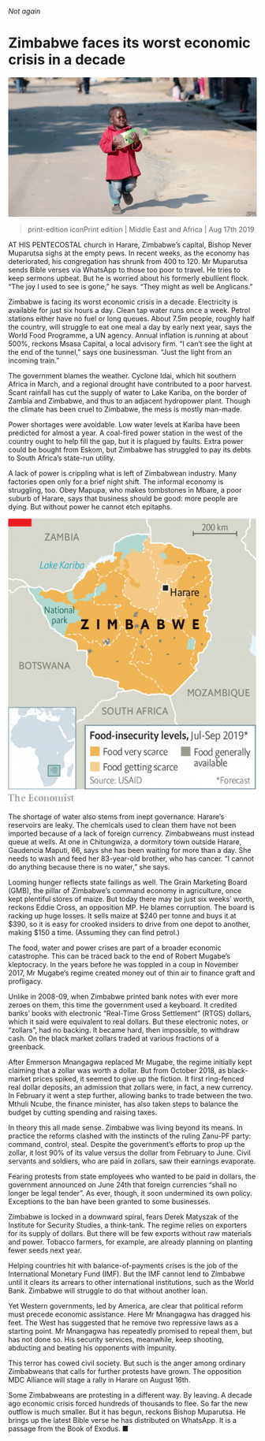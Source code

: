 ###### Not again

# Zimbabwe faces its worst economic crisis in a decade 

![image](images/20190817_MAP001_0.jpg) 

> print-edition iconPrint edition | Middle East and Africa | Aug 17th 2019 

AT HIS PENTECOSTAL church in Harare, Zimbabwe’s capital, Bishop Never Muparutsa sighs at the empty pews. In recent weeks, as the economy has deteriorated, his congregation has shrunk from 400 to 120. Mr Muparutsa sends Bible verses via WhatsApp to those too poor to travel. He tries to keep sermons upbeat. But he is worried about his formerly ebullient flock. “The joy I used to see is gone,” he says. “They might as well be Anglicans.” 

Zimbabwe is facing its worst economic crisis in a decade. Electricity is available for just six hours a day. Clean tap water runs once a week. Petrol stations either have no fuel or long queues. About 7.5m people, roughly half the country, will struggle to eat one meal a day by early next year, says the World Food Programme, a UN agency. Annual inflation is running at about 500%, reckons Msasa Capital, a local advisory firm. “I can’t see the light at the end of the tunnel,” says one businessman. “Just the light from an incoming train.” 

The government blames the weather. Cyclone Idai, which hit southern Africa in March, and a regional drought have contributed to a poor harvest. Scant rainfall has cut the supply of water to Lake Kariba, on the border of Zambia and Zimbabwe, and thus to an adjacent hydropower plant. Though the climate has been cruel to Zimbabwe, the mess is mostly man-made. 

Power shortages were avoidable. Low water levels at Kariba have been predicted for almost a year. A coal-fired power station in the west of the country ought to help fill the gap, but it is plagued by faults. Extra power could be bought from Eskom, but Zimbabwe has struggled to pay its debts to South Africa’s state-run utility. 

A lack of power is crippling what is left of Zimbabwean industry. Many factories open only for a brief night shift. The informal economy is struggling, too. Obey Mapupa, who makes tombstones in Mbare, a poor suburb of Harare, says that business should be good: more people are dying. But without power he cannot etch epitaphs. 

![image](images/20190817_MAM944.png) 

The shortage of water also stems from inept governance. Harare’s reservoirs are leaky. The chemicals used to clean them have not been imported because of a lack of foreign currency. Zimbabweans must instead queue at wells. At one in Chitungwiza, a dormitory town outside Harare, Gaudencia Maputi, 66, says she has been waiting for more than a day. She needs to wash and feed her 83-year-old brother, who has cancer. “I cannot do anything because there is no water,” she says. 

Looming hunger reflects state failings as well. The Grain Marketing Board (GMB), the pillar of Zimbabwe’s command economy in agriculture, once kept plentiful stores of maize. But today there may be just six weeks’ worth, reckons Eddie Cross, an opposition MP. He blames corruption. The board is racking up huge losses. It sells maize at $240 per tonne and buys it at $390, so it is easy for crooked insiders to drive from one depot to another, making $150 a time. (Assuming they can find petrol.) 

The food, water and power crises are part of a broader economic catastrophe. This can be traced back to the end of Robert Mugabe’s kleptocracy. In the years before he was toppled in a coup in November 2017, Mr Mugabe’s regime created money out of thin air to finance graft and profligacy. 

Unlike in 2008-09, when Zimbabwe printed bank notes with ever more zeroes on them, this time the government used a keyboard. It credited banks’ books with electronic “Real-Time Gross Settlement” (RTGS) dollars, which it said were equivalent to real dollars. But these electronic notes, or “zollars”, had no backing. It became hard, then impossible, to withdraw cash. On the black market zollars traded at various fractions of a greenback. 

After Emmerson Mnangagwa replaced Mr Mugabe, the regime initially kept claiming that a zollar was worth a dollar. But from October 2018, as black-market prices spiked, it seemed to give up the fiction. It first ring-fenced real dollar deposits, an admission that zollars were, in fact, a new currency. In February it went a step further, allowing banks to trade between the two. Mthuli Ncube, the finance minister, has also taken steps to balance the budget by cutting spending and raising taxes. 

In theory this all made sense. Zimbabwe was living beyond its means. In practice the reforms clashed with the instincts of the ruling Zanu-PF party: command, control, steal. Despite the government’s efforts to prop up the zollar, it lost 90% of its value versus the dollar from February to June. Civil servants and soldiers, who are paid in zollars, saw their earnings evaporate. 

Fearing protests from state employees who wanted to be paid in dollars, the government announced on June 24th that foreign currencies “shall no longer be legal tender”. As ever, though, it soon undermined its own policy. Exceptions to the ban have been granted to some businesses. 

Zimbabwe is locked in a downward spiral, fears Derek Matyszak of the Institute for Security Studies, a think-tank. The regime relies on exporters for its supply of dollars. But there will be few exports without raw materials and power. Tobacco farmers, for example, are already planning on planting fewer seeds next year. 

Helping countries hit with balance-of-payments crises is the job of the International Monetary Fund (IMF). But the IMF cannot lend to Zimbabwe until it clears its arrears to other international institutions, such as the World Bank. Zimbabwe will struggle to do that without another loan. 

Yet Western governments, led by America, are clear that political reform must precede economic assistance. Here Mr Mnangagwa has dragged his feet. The West has suggested that he remove two repressive laws as a starting point. Mr Mnangagwa has repeatedly promised to repeal them, but has not done so. His security services, meanwhile, keep shooting, abducting and beating his opponents with impunity. 

This terror has cowed civil society. But such is the anger among ordinary Zimbabweans that calls for further protests have grown. The opposition MDC Alliance will stage a rally in Harare on August 16th. 

Some Zimbabweans are protesting in a different way. By leaving. A decade ago economic crisis forced hundreds of thousands to flee. So far the new outflow is much smaller. But it has begun, reckons Bishop Muparutsa. He brings up the latest Bible verse he has distributed on WhatsApp. It is a passage from the Book of Exodus. ■ 

